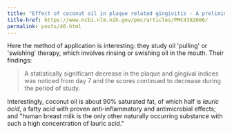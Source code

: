 ```yaml
---
title: "Effect of coconut oil in plaque related gingivitis - A preliminary report"
title-href: https://www.ncbi.nlm.nih.gov/pmc/articles/PMC4382606/
permalink: posts/46.html
---
```


Here the method of application is interesting: they study oil 'pulling' or 'swishing' therapy, which involves rinsing or swishing oil in the mouth. Their findings:

> A statistically significant decrease in the plaque and gingival indices was noticed from day 7 and the scores continued to decrease during the period of study.

Interestingly, coconut oil is about 90% saturated fat, of which half is _lauric acid_, a fatty acid with proven anti-inflammatory and antimicrobial effects; and "human breast milk is the only other naturally occurring substance with such a high concentration of lauric acid."
